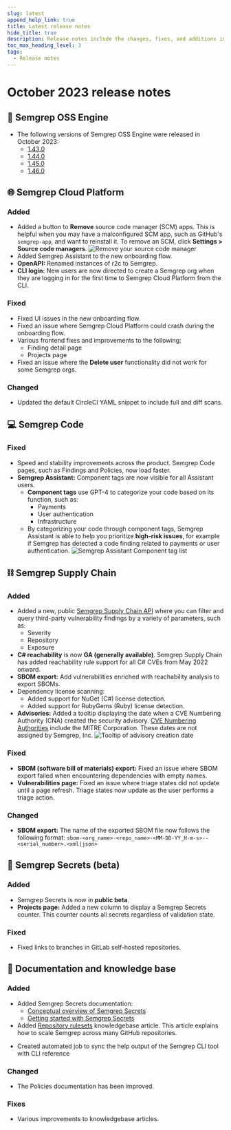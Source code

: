```yaml
---
slug: latest
append_help_link: true
title: Latest release notes
hide_title: true
description: Release notes include the changes, fixes, and additions in specific versions of Semgrep.
toc_max_heading_level: 3
tags:
  - Release notes
---
```


# October 2023 release notes

## 🔧 Semgrep OSS Engine

- The following versions of Semgrep OSS Engine were released in October 2023:
  - [<i class="fas fa-external-link fa-xs"></i> 1.43.0](https://github.com/returntocorp/semgrep/releases/tag/v1.43.0)
  - [<i class="fas fa-external-link fa-xs"></i> 1.44.0](https://github.com/returntocorp/semgrep/releases/tag/v1.44.0)
  - [<i class="fas fa-external-link fa-xs"></i> 1.45.0](https://github.com/returntocorp/semgrep/releases/tag/v1.45.0)
  - [<i class="fas fa-external-link fa-xs"></i> 1.46.0](https://github.com/returntocorp/semgrep/releases/tag/v1.46.0)

## 🌐 Semgrep Cloud Platform

### Added
- Added a button to **Remove** source code manager (SCM) apps. This is helpful when you may have a malconfigured SCM app, such as GitHub's `semgrep-app`, and want to reinstall it. <!--(10688)--> To remove an SCM, click **<i class="fa-solid fa-gear"></i> Settings > Source code managers**.
![Remove your source code manager](/img/settings-scm-remove.png)
- Added Semgrep Assistant to the new onboarding flow. <!--(10716) -->
- **OpenAPI:** Renamed instances of r2c to Semgrep. <!--(10685) -->
- **CLI login:** New users are now directed to create a Semgrep org when they are logging in for the first time to Semgrep Cloud Platform from the CLI. <!-- (10596) -->

### Fixed

- Fixed UI issues in the new onboarding flow.
- Fixed an issue where Semgrep Cloud Platform could crash during the onboarding flow. <!--(#10940) -->
- Various frontend fixes and improvements to the following:
	- Finding detail page
	- Projects page
- Fixed an issue where the **Delete user** functionality did not work for some Semgrep orgs. <!-- (#10756) -->

### Changed

- Updated the default CircleCI YAML snippet to include full and diff scans. <!-- (#10678) -->

## 💻 Semgrep Code

### Fixed

- Speed and stability improvements across the product. Semgrep Code pages, such as Findings and Policies, now load faster.
- **Semgrep Assistant:** Component tags are now visible for all Assistant users.
    - **Component tags** use GPT-4 to categorize your code based on its function, such as:
        - Payments
        - User authentication
        - Infrastructure
    - By categorizing your code through component tags, Semgrep Assistant is able to help you prioritize **high-risk issues**, for example if Semgrep has detected a code finding related to payments or user authentication.
    ![Semgrep Assistant Component tag list](/img/assistant-component-tags.png)

## ⛓️ Semgrep Supply Chain

### Added

- Added a new, public [<i class="fas fa-external-link fa-xs"></i> Semgrep Supply Chain API](https://semgrep.dev/api/v1/docs/#tag/SupplyChainService) where you can filter and query third-party vulnerability findings by a variety of parameters, such as:
    - Severity
    - Repository
    - Exposure
- **C# reachability** is now **GA (generally available)**. Semgrep Supply Chain has added reachability rule support for all C# CVEs from May 2022 onward.
- **SBOM export:** Add vulnerabilities enriched with reachability analysis to export SBOMs. <!-- (#10879 ) -->
- Dependency license scanning:
    - Added support for NuGet (C#) license detection. <!-- (10777) -->
    - Added support for RubyGems (Ruby) license detection.
- **Advisories:** Added a tooltip displaying the date when a CVE Numbering Authority (CNA) created the security advisory. [<i class="fas fa-external-link fa-xs"></i> CVE Numbering Authorities](https://nvd.nist.gov/general/cve-process) include the MITRE Corporation. These dates are not assigned by Semgrep, Inc. <!-- (10743) -->
![Tooltip of advisory creation date](/img/advisories-date-created.png#bordered)

### Fixed

* **SBOM (software bill of materials) export:** Fixed an issue where SBOM export failed when encountering dependencies with empty names.
* **Vulnerabilities page:** Fixed an issue where triage states did not update until a page refresh. Triage states now update as the user performs a triage action. <!-- (10887) -->

### Changed

- **SBOM export:** The name of the exported SBOM file now follows the following format: `sbom-<org_name>-<repo_name>-<MM-DD-YY_H-m-s>--<serial_number>.<xml|json>` <!-- (10850) -->

## 🔐 Semgrep Secrets (beta)

### Added

- Semgrep Secrets is now in **public beta**.
- **Projects page:** Added a new column to display a Semgrep Secrets counter. This counter counts all secrets regardless of validation state. <!--(10588)-->

### Fixed

- Fixed links to branches in GitLab self-hosted repositories. <!-- (#10897) -->

## 📝 Documentation and knowledge base

### Added
* Added Semgrep Secrets documentation:
	* [<i class="fa-regular fa-file-lines"></i> Conceptual overview of Semgrep Secrets](/semgrep-secrets/conceptual-overview)
	* [<i class="fa-regular fa-file-lines"></i> Getting started with Semgrep Secrets](/semgrep-secrets/getting-started)
* Added [<i class="fa-regular fa-file-lines"></i> Repository rulesets](/kb/semgrep-ci/github-repository-rulesets-semgrep/) knowledgebase article. This article explains how to scale Semgrep across many GitHub repositories.
- Created automated job to sync the help output of the Semgrep CLI tool with CLI reference 

### Changed

- The Policies documentation has been improved.

### Fixes

* Various improvements to knowledgebase articles.

